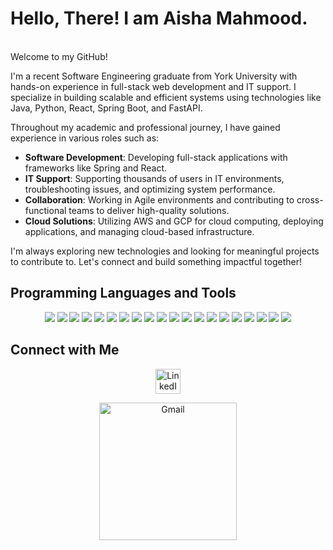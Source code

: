 <p align="center">
  <h1>Hello, There! I am Aisha Mahmood.</h1> <br>
  Welcome to my GitHub!
</p>


I'm a recent Software Engineering graduate from York University with hands-on experience in full-stack web development and IT support. I specialize in building scalable and efficient systems using technologies like Java, Python, React, Spring Boot, and FastAPI.

Throughout my academic and professional journey, I have gained experience in various roles such as:
- **Software Development**: Developing full-stack applications with frameworks like Spring and React.
- **IT Support**: Supporting thousands of users in IT environments, troubleshooting issues, and optimizing system performance.
- **Collaboration**: Working in Agile environments and contributing to cross-functional teams to deliver high-quality solutions.
- **Cloud Solutions**: Utilizing AWS and GCP for cloud computing, deploying applications, and managing cloud-based infrastructure.

I'm always exploring new technologies and looking for meaningful projects to contribute to. Let's connect and build something impactful together! 

## Programming Languages and Tools

<p align="center">
  <img src="https://img.shields.io/badge/Java-007396?style=flat&logo=java&logoColor=white" />
  <img src="https://img.shields.io/badge/Python-14354C?style=flat&logo=python&logoColor=white" />
  <img src="https://img.shields.io/badge/JavaScript-F7DF1E?style=flat&logo=javascript&logoColor=black" />
  <img src="https://img.shields.io/badge/React-20232A?style=flat&logo=react&logoColor=61DAFB" />
  <img src="https://img.shields.io/badge/Spring%20Boot-6DB33F?style=flat&logo=springboot&logoColor=white" />
  <img src="https://img.shields.io/badge/FastAPI-009688?style=flat&logo=fastapi&logoColor=white" />
  
  <img src="https://img.shields.io/badge/HTML5-E34F26?style=flat&logo=html5&logoColor=white" />
  <img src="https://img.shields.io/badge/CSS3-1572B6?style=flat&logo=css3&logoColor=white" />
  <img src="https://img.shields.io/badge/C%23-68217A?style=flat&logo=csharp&logoColor=white" />
  <img src="https://img.shields.io/badge/Git-F05032?style=flat&logo=git&logoColor=white" />
  <img src="https://img.shields.io/badge/Linux-000000?style=flat&logo=linux&logoColor=white" />
  <img src="https://img.shields.io/badge/Docker-2496ED?style=flat&logo=docker&logoColor=white" />
  <img src="https://img.shields.io/badge/MySQL-00f?style=flat&logo=mysql&logoColor=white" />
  <img src="https://img.shields.io/badge/Postman-FF6C37?style=flat&logo=postman&logoColor=white" />
  <img src="https://img.shields.io/badge/VSCode-0078d7?style=flat&logo=visual-studio-code&logoColor=white" />
   <img src="https://img.shields.io/badge/Jira-0052CC?style=flat&logo=jira&logoColor=white" />
   <img src="https://img.shields.io/badge/AWS-232F3E?style=flat&logo=amazonaws&logoColor=white" />
  <img src="https://img.shields.io/badge/Zoho-3665B3?style=flat&logo=zoho&logoColor=white" />
  <img src="https://img.shields.io/badge/Linux-000000?style=flat&logo=linux&logoColor=white" />
  <img src="https://img.shields.io/badge/Azure-0089D6?style=flat&logo=microsoft-azure&logoColor=white" />
</p>



## Connect with Me
<p align="center">
  <a href="https://www.linkedin.com/in/aishaatif/">
    <img src="https://i.imgur.com/yRpa1dQ.png" width="40" alt="LinkedIn" />
  </a>
</p>

<p align="center">
  <a href="mailto:aishamahmood895@gmail.com">
    <img src="https://img.shields.io/badge/Email-aishamahmood895%40gmail.com-blue?style=for-the-badge&logo=gmail&logoColor=white" width="220" alt="Gmail" />
  </a>
</p>
